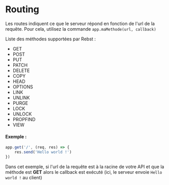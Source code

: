 # Routing
Les routes indiquent ce que le serveur répond en fonction de l'url de la requête. Pour cela, utilisez la commande `app.maMethode(url, callback)`

Liste des méthodes supportées par Rebst :
* GET
* POST
* PUT
* PATCH
* DELETE
* COPY
* HEAD
* OPTIONS
* LINK
* UNLINK
* PURGE
* LOCK
* UNLOCK
* PROPFIND
* VIEW

#### Exemple :
```javascript
app.get('/', (req, res) => {
    res.send('Hello world !')
})
```

Dans cet exemple, si l'url de la requête est à la racine de votre API et que la méthode est **GET** alors le callback est exécuté (ici, le serveur envoie `Hello world !` au client)
